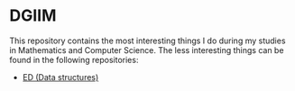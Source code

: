 # DGIIM

This repository contains the most interesting things I do during my
studies in Mathematics and Computer Science. The less interesting
things can be found in the following repositories:

- [ED (Data structures)](https://github.com/yabirgb/ED)
